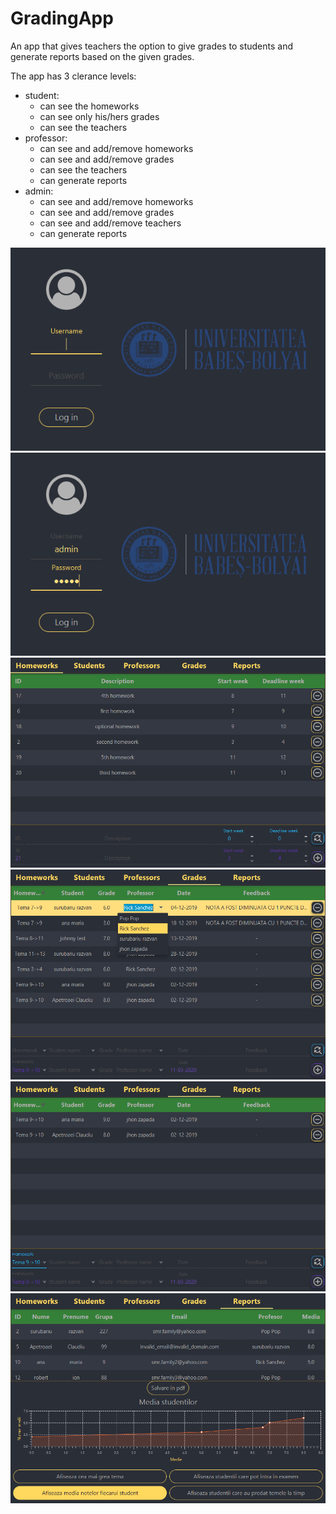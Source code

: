 # GradingApp

An app that gives teachers the option to give grades to students and generate reports based on the given grades.

The app has 3 clerance levels:
  <ul>
    <li>
      student:
      <ul>
        <li>can see the homeworks</li>
        <li>can see only his/hers grades</li>
        <li>can see the teachers</li>
      </ul>
    </li>
    <li>
      professor:
      <ul>
          <li>can see and add/remove homeworks</li>
          <li>can see and add/remove grades</li>
          <li>can see the teachers</li>
          <li>can generate reports</li>
      </ul>
    </li>
    <li>
      admin:
        <ul>
          <li>can see and add/remove homeworks</li>
          <li>can see and add/remove grades</li>
          <li>can see and add/remove teachers</li>
          <li>can generate reports</li>
        </ul>
      </li>
  </ul>

 <div>
    <div style="display: inline-block">
        <img src="images/login1.png"/>
    </div>
    <div style="display: inline-block">
        <img src="images/login2.png">
    </div>
</div>




<img src="images/homework_tab.png">

<img src="images/auto-complete.png">

<img src="images/search_bar.png">

<img src="images/reports_tab.png">
